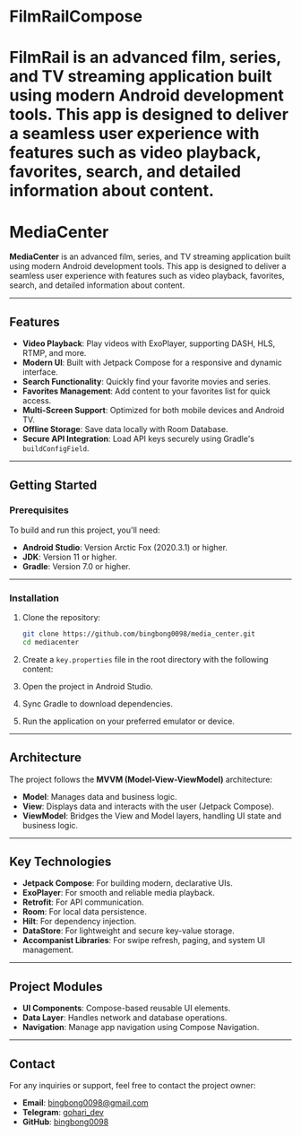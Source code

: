 
# FilmRailCompose

FilmRail is an advanced film, series, and TV streaming application built using modern Android development tools. This app is designed to deliver a seamless user experience with features such as video playback, favorites, search, and detailed information about content.
=======
# MediaCenter

**MediaCenter** is an advanced film, series, and TV streaming application built using modern Android development tools. This app is designed to deliver a seamless user experience with features such as video playback, favorites, search, and detailed information about content.

---

## Features

- **Video Playback**: Play videos with ExoPlayer, supporting DASH, HLS, RTMP, and more.
- **Modern UI**: Built with Jetpack Compose for a responsive and dynamic interface.
- **Search Functionality**: Quickly find your favorite movies and series.
- **Favorites Management**: Add content to your favorites list for quick access.
- **Multi-Screen Support**: Optimized for both mobile devices and Android TV.
- **Offline Storage**: Save data locally with Room Database.
- **Secure API Integration**: Load API keys securely using Gradle's `buildConfigField`.

---

## Getting Started

### Prerequisites

To build and run this project, you'll need:

- **Android Studio**: Version Arctic Fox (2020.3.1) or higher.
- **JDK**: Version 11 or higher.
- **Gradle**: Version 7.0 or higher.

---

### Installation

1. Clone the repository:

    ```bash
    git clone https://github.com/bingbong0098/media_center.git
    cd mediacenter
    ```

2. Create a `key.properties` file in the root directory with the following content:

3. Open the project in Android Studio.

4. Sync Gradle to download dependencies.

5. Run the application on your preferred emulator or device.

---

## Architecture

The project follows the **MVVM (Model-View-ViewModel)** architecture:

- **Model**: Manages data and business logic.
- **View**: Displays data and interacts with the user (Jetpack Compose).
- **ViewModel**: Bridges the View and Model layers, handling UI state and business logic.

---

## Key Technologies

- **Jetpack Compose**: For building modern, declarative UIs.
- **ExoPlayer**: For smooth and reliable media playback.
- **Retrofit**: For API communication.
- **Room**: For local data persistence.
- **Hilt**: For dependency injection.
- **DataStore**: For lightweight and secure key-value storage.
- **Accompanist Libraries**: For swipe refresh, paging, and system UI management.

---

## Project Modules

- **UI Components**: Compose-based reusable UI elements.
- **Data Layer**: Handles network and database operations.
- **Navigation**: Manage app navigation using Compose Navigation.

---

## Contact

For any inquiries or support, feel free to contact the project owner:

- **Email**: bingbong0098@gmail.com
- **Telegram**: [gohari_dev](https://t.me/gohari_dev)
- **GitHub**: [bingbong0098](https://github.com/bingbong0098)
